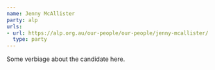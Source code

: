```yaml
---
name: Jenny McAllister
party: alp
urls:
- url: https://alp.org.au/our-people/our-people/jenny-mcallister/
  type: party
---
```

Some verbiage about the candidate here.
